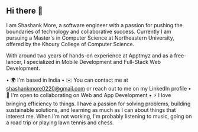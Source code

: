 ## Hi there 👋

I am Shashank More, a software engineer with a passion for pushing the boundaries of technology and collaborative success. 
Currently I am pursuing a Master's in Computer Science at Northeastern University, offered by the Khoury College of Computer Science.

With around two years of hands-on experience at Apptmyz and as a free-lancer, I specialized in Mobile Development and Full-Stack Web Development.

• 🌍  I'm based in India
• ✉️  You can contact me at shashankmore0220@gmail.com or reach out to me on my LinkedIn profile
• 🤝  I'm open to collaborating on Web and App Development
• ⚡  I love bringing efficiency to things. I have a passion for solving problems, building sustainable solutions, and learning as much as I can about things that interest me. When I'm not working, I'm probably listening to      music, going on a road trip or playing lawn tennis and chess.
